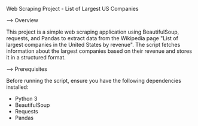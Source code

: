 Web Scraping Project - List of Largest US Companies

--> Overview

This project is a simple web scraping application using BeautifulSoup, requests, and Pandas to extract data from the Wikipedia page "List of largest companies in the United States by revenue". The script fetches information about the largest companies based on their revenue and stores it in a structured format.

--> Prerequisites

Before running the script, ensure you have the following dependencies installed:

- Python 3
- BeautifulSoup
- Requests
- Pandas
